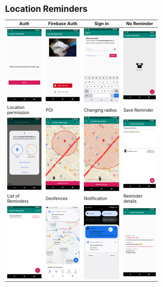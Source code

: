 # Location Reminders
| Auth | Firebase Auth | Sign in | No Reminder |
|--|--|--|--|
|![enter image description here](https://raw.githubusercontent.com/ilyasKerbal/location-reminders/main/screenshots/Screenshot_20220509_171947.png)|![enter image description here](https://raw.githubusercontent.com/ilyasKerbal/location-reminders/main/screenshots/Screenshot_20220509_172009.png)|![enter image description here](https://raw.githubusercontent.com/ilyasKerbal/location-reminders/main/screenshots/Screenshot_20220509_172035.png)|![enter image description here](https://raw.githubusercontent.com/ilyasKerbal/location-reminders/main/screenshots/Screenshot_20220509_172055.png)|
| Location permission | POI | Changing radius | Save Reminder |
|![enter image description here](https://raw.githubusercontent.com/ilyasKerbal/location-reminders/main/screenshots/Screenshot_20220509_172147.png)|![enter image description here](https://raw.githubusercontent.com/ilyasKerbal/location-reminders/main/screenshots/Screenshot_20220509_172338.png)|![enter image description here](https://raw.githubusercontent.com/ilyasKerbal/location-reminders/main/screenshots/Screenshot_20220509_172400.png)|![enter image description here](https://raw.githubusercontent.com/ilyasKerbal/location-reminders/main/screenshots/Screenshot_20220509_172419.png)|
| List of Reminders | Geofences | Notification | Reminder details |
|![enter image description here](https://raw.githubusercontent.com/ilyasKerbal/location-reminders/main/screenshots/Screenshot_20220509_172436.png)|![enter image description here](https://raw.githubusercontent.com/ilyasKerbal/location-reminders/main/screenshots/Screenshot_20220509_172726.png)|![enter image description here](https://raw.githubusercontent.com/ilyasKerbal/location-reminders/main/screenshots/Screenshot_20220509_172826.png)|![enter image description here](https://raw.githubusercontent.com/ilyasKerbal/location-reminders/main/screenshots/Screenshot_20220509_172837.png)|
